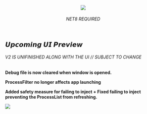 <div align="center">
  <img src="https://github.com/user-attachments/assets/36f5e262-5f86-4e33-b448-c74c6199284e">
</div>
<h6 align="center">NET8 REQUIRED</h6>
<div align="center"><a target="_blank" href="https://discord.gg/DfPdxtPxcQ"><img src="https://dcbadge.limes.pink/api/server/DfPdxtPxcQ" alt="" /></a></div>
<h2>𝙐𝙥𝙘𝙤𝙢𝙞𝙣𝙜 𝙐𝙄 𝙋𝙧𝙚𝙫𝙞𝙚𝙬</h2>
<h6>V2 IS UNIFINISHED ALONG WITH THE UI // SUBJECT TO CHANGE</h6>
<p><b>Debug file is now cleared when window is opened.</b></p>
<p><b>ProcessFilter no longer affects app launching</b></p>
<p><b>Added safety measure for failing to inject + Fixed failing to inject preventing the ProcessList from refreshing.</b></p>
<div><img src="https://github.com/user-attachments/assets/a4e62701-1a81-4d7c-92d3-d42f4d42e4a2"></div>
